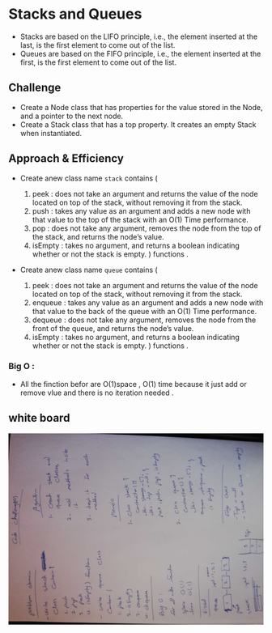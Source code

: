 # Stacks and Queues

- Stacks are based on the LIFO principle, i.e., the element inserted at the last, is the first element to come out of the list.
- Queues are based on the FIFO principle, i.e., the element inserted at the first, is the first element to come out of the list.

## Challenge
- Create a Node class that has properties for the value stored in the Node, and a pointer to the next node.
- Create a Stack class that has a top property. It creates an empty Stack when instantiated.
## Approach & Efficiency
- Create anew class name `stack` contains (
    1. peek : does not take an argument and returns the value of the node located on top of the stack, without removing it from the stack.
    2. push :  takes any value as an argument and adds a new node with that value to the top of the stack with an O(1) Time performance.
    3. pop :  does not take any argument, removes the node from the top of the stack, and returns the node’s value.
    4. isEmpty :  takes no argument, and returns a boolean indicating whether or not the stack is empty.
) functions .

- Create anew class name `queue` contains (
    1. peek : does not take an argument and returns the value of the node located on top of the stack, without removing it from the stack.
    2. enqueue :   takes any value as an argument and adds a new node with that value to the back of the queue with an
    O(1) Time performance.
    3. dequeue :  does not take any argument, removes the node from the front of the queue, and returns the node’s value.
    4. isEmpty :  takes no argument, and returns a boolean indicating whether or not the stack is empty.
) functions .
### Big O :
- All the finction befor are O(1)space , O(1) time because it just add or remove vlue and there is no iteration needed .
## white board 
![whiteboard image ](../../assest/qAndS.jpg)
